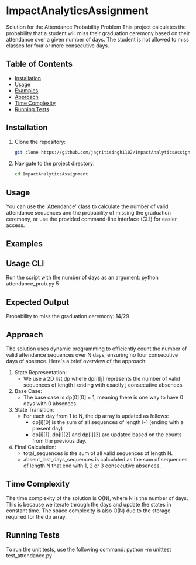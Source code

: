 # ImpactAnalyticsAssignment
Solution for the Attendance Probability Problem
This project calculates the probability that a student will miss their graduation ceremony based on their
attendance over a given number of days. The student is not allowed to miss classes for four or more consecutive
days.

## Table of Contents
- [Installation](#installation)
- [Usage](#Usage)
- [Examples](#Examples)
- [Approach](#approach)
- [Time Complexity](#time-complexity)
- [Running Tests](#running-tests)

## Installation

1. Clone the repository:
    ```bash
    git clone https://github.com/jagritisingh1102/ImpactAnalyticsAssignment.git
    ```
2. Navigate to the project directory:
    ```bash
   cd ImpactAnalyticsAssignment
   ```

## Usage
You can use the 'Attendance' class to calculate the number of valid attendance sequences and the 
probability of missing the graduation ceremony, or use the provided command-line interface (CLI) 
for easier access.

## Examples

## Usage CLI
Run the script with the number of days as an argument:
    python attendance_prob.py 5

## Expected Output
Probability to miss the graduation ceremony: 14/29

## Approach
The solution uses dynamic programming to efficiently count the number of valid attendance sequences
over N days, ensuring no four consecutive days of absence. Here's a brief overview of the approach:
1. State Representation:
    - We use a 2D list dp where dp[i][j] represents the number of valid sequences of length i ending 
      with exactly j consecutive absences.
2. Base Case:
   - The base case is dp[0][0] = 1, meaning there is one way to have 0 days with 0 absences.
3. State Transition:
   - For each day from 1 to N, the dp array is updated as follows:
     - dp[i][0] is the sum of all sequences of length i-1 (ending with a present day)
     - dp[i][1], dp[i][2] and dp[i][3] are updated based on the counts from the previous day.
4. Final Calculation:
   - total_sequences is the sum of all valid sequences of length N.
   - absent_last_days_sequences is calculated as the sum of sequences of length N that end with
     1, 2 or 3 consecutive absences.

## Time Complexity

The time complexity of the solution is O(N), where N is the number of days. This is because we iterate
through the days and update the states in constant time. The space complexity is also O(N) due to the
storage required for the dp array.

## Running Tests
To run the unit tests, use the following command:
    python -m unittest test_attendance.py